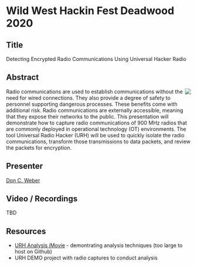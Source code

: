 # Wild West Hackin Fest Deadwood 2020

## Title

Detecting Encrypted Radio Communications Using Universal Hacker Radio

## Abstract

<img align="right" src="https://www.cutawaysecurity.com/wp-content/uploads/2019/08/logo.png" /> Radio communications are used to establish communications without the need for wired connections. They also provide a degree of safety to personnel supporting dangerous processes. These benefits come with additional risk. Radio communications are externally accessible, meaning that they expose their networks to the public. This presentation will demonstrate how to capture radio communications of 900 MHz radios that are commonly deployed in operational technology (OT) environments. The tool Universal Radio Hacker (URH) will be used to quickly isolate the radio communications, transform those transmissions to data packets, and review the packets for encryption.

## Presenter

[Don C. Weber](https://twitter.com/cutaway)

## Video / Recordings

TBD

## Resources

* [URH Analysis iMovie](https://www.cutawaysecurity.com/wp-content/uploads/2020/09/CutSec_WWHF_URH_HowTo2.mp4) - demontrating analysis techniques (too large to host on Github)
* URH DEMO project with radio captures to conduct analysis